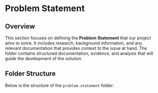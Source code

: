 # Problem Statement

## Overview
This section focuses on defining the **Problem Statement** that our project aims to solve. It includes research, background information, and any relevant documentation that provides context to the issue at hand. The folder contains structured documentation, evidence, and analysis that will guide the development of the solution.

## Folder Structure
Below is the structure of the `problem-statement` folder:

